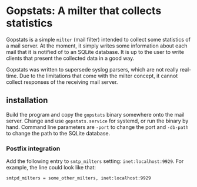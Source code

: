 # Gopstats: A milter that collects statistics

Gopstats is a simple `milter` (mail filter) intended to collect some statistics of a mail server. 
At the moment, it simply writes some information about each mail that it is notified of to an SQLite database.
It is up to the user to write clients that present the collected data in a good way. 

Gopstats was written to supersede syslog parsers, which are not really real-time. Due to the limitations that
come with the milter concept, it cannot collect responses of the receiving mail server.

## installation

Build the program and copy the `gopstats` binary somewhere onto the mail server. Change and use `gopstats.service` for 
systemd, or run the binary by hand. Command line parameters are `-port` to change the port and `-db-path` to change the
path to the SQLite database.

### Postfix integration

Add the following entry to `smtp_milters` setting: `inet:localhost:9929`. For example, the line could look like that:

    smtpd_milters = some_other_milters, inet:localhost:9929
    
